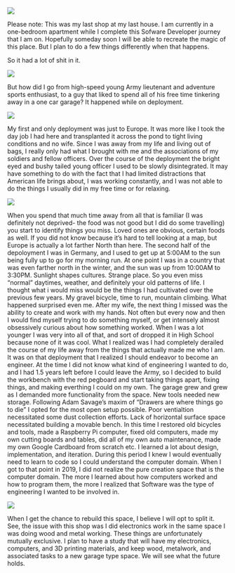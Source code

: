 
<img src="assets/projects-1-shop/theShop.jpg">

Please note: This was my last shop at my last house. I am currently in a one-bedroom apartment while I complete this Sofware Developer journey that I am on. Hopefully someday soon I will be able to recreate the magic of this place. But I plan to do a few things differently when that happens.

So it had a lot of shit in it.

<img src="assets/projects-1-shop/rollingbench.jpg">

But how did I go from high-speed young Army lieutenant and adventure sports enthusiast, to a guy that liked to spend all of his free time tinkering away in a one car garage?
It happened while on deployment.

<img src="assets/projects-1-shop/crosscutJig.jpg">

My first and only deployment was just to Europe. It was more like I took the day job I had here and transplanted it across the pond to tight living conditions and no wife. Since I was away from my life and living out of bags, I really only had what I brought with me and the associations of my soldiers and fellow officers. Over the course of the deployment the bright eyed and bushy tailed young officer I used to be slowly disintegrated. It may have something to do with the fact that I had limited distractions that American life brings about, I was working constantly, and I was not able to do the things I usually did in my free time or for relaxing.

<img src="assets/projects-1-shop/grinderrouter.jpg">

When you spend that much time away from all that is familiar (I was definitely not deprived- the food was not good but I did do some travelling) you start to identify things you miss. Loved ones are obvious, certain foods as well. If you did not know because it’s hard to tell looking at a map, but Europe is actually a lot farther North than here. The second half of the depoloyment I was in Germany, and I used to get up at 5:00AM to the sun being fully up to go for my morning run. At one point I was in a country that was even farther north in the winter, and the sun was up from 10:00AM to 3:30PM. Sunlight shapes cultures. Strange place. So you even miss “normal” daytimes, weather, and definitely your old patterns of life.
I thought what i would miss would be the things I had cultivated over the previous few years. My gravel bicycle, time to run, mountain climbing. What happened surprised even me. After my wife, the next thing I missed was the ability to create and work with my hands. Not often but every now and then I would find myself trying to do something myself, or get intensely almost obsessively curious about how something worked. When I was a lot younger I was very into all of that, and sort of dropped it in High School because none of it was cool. What I realized was I had completely derailed the course of my life away from the things that actually made me who I am. It was on that deployment that I realized I should endeavor to become an engineer. At the time I did not know what kind of engineering I wanted to do, and I had 1.5 years left before I could leave the Army, so I decided to build the workbench with the red pegboard and start taking things apart, fixing things, and making everthing I could on my own. The garage grew and grew as I demanded more functionality from the space. New tools needed new storage. Following Adam Savage’s maxim of “Drawers are where things go to die” I opted for the most open setup possible. Poor ventialtion necessitated some dust collection efforts. Lack of horizontal surface space necessitated building a movable bench. In this time I restored old bicycles and tools, made a Raspberry Pi computer, fixed old computers, made my own cutting boards and tables, did all of my own auto maintenance, made my own Google Cardboard from scratch etc. I learned a lot about design, implementation, and iteration. During this period I knew I would eventually need to learn to code so I could understand the computer domain. When I got to that point in 2019, I did not realize the pure creation space that is the computer domain. The more I learned about how computers worked and how to program them, the more I realized that Software was the type of engineering I wanted to be involved in.

<img src="assets/projects-1-shop/rightside.jpg">

When I get the chance to rebuild this space, I believe I will opt to split it. See, the issue with this shop was I did electronics work in the same space I was doing wood and metal working. These things are unfortunately mutually exclusive. I plan to have a study that will have my electronics, computers, and 3D printing materials, and keep wood, metalwork, and associated tasks to a new garage type space. We will see what the future holds.
